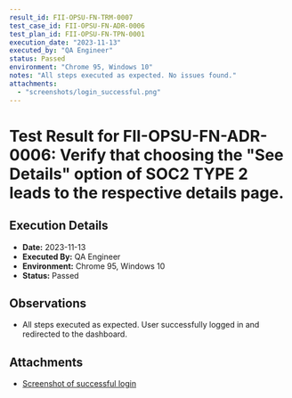 ```yaml
---
result_id: FII-OPSU-FN-TRM-0007
test_case_id: FII-OPSU-FN-ADR-0006
test_plan_id: FII-OPSU-FN-TPN-0001
execution_date: "2023-11-13"
executed_by: "QA Engineer"
status: Passed
environment: "Chrome 95, Windows 10"
notes: "All steps executed as expected. No issues found."
attachments:
  - "screenshots/login_successful.png"
---
```


# Test Result for FII-OPSU-FN-ADR-0006: Verify that choosing the "See Details" option of SOC2 TYPE 2 leads to the respective details page.

## Execution Details

- **Date:** 2023-11-13
- **Executed By:** QA Engineer
- **Environment:** Chrome 95, Windows 10
- **Status:** Passed

## Observations

- All steps executed as expected. User successfully logged in and redirected to the dashboard.

## Attachments

- [Screenshot of successful login](../attachments/screenshots/login_successful.png)
